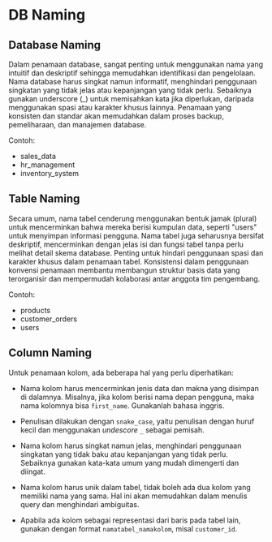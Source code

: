 # DB Naming

## Database Naming

Dalam penamaan database, sangat penting untuk menggunakan nama yang intuitif dan deskriptif sehingga memudahkan identifikasi dan pengelolaan. Nama database harus singkat namun informatif, menghindari penggunaan singkatan yang tidak jelas atau kepanjangan yang tidak perlu. Sebaiknya gunakan underscore (_) untuk memisahkan kata jika diperlukan, daripada menggunakan spasi atau karakter khusus lainnya. Penamaan yang konsisten dan standar akan memudahkan dalam proses backup, pemeliharaan, dan manajemen database.

Contoh:

- sales_data
- hr_management
- inventory_system


## Table Naming

Secara umum, nama tabel cenderung menggunakan bentuk jamak (plural) untuk mencerminkan bahwa mereka berisi kumpulan data, seperti "users" untuk menyimpan informasi pengguna. Nama tabel juga seharusnya bersifat deskriptif, mencerminkan dengan jelas isi dan fungsi tabel tanpa perlu melihat detail skema database. Penting untuk hindari penggunaan spasi dan karakter khusus dalam penamaan tabel. Konsistensi dalam penggunaan konvensi penamaan membantu membangun struktur basis data yang terorganisir dan mempermudah kolaborasi antar anggota tim pengembang.

Contoh:
- products
- customer_orders
- users

## Column Naming

Untuk penamaan kolom, ada beberapa hal yang perlu diperhatikan:

- Nama kolom harus mencerminkan jenis data dan makna yang disimpan di dalamnya. Misalnya, jika kolom berisi nama depan pengguna, maka nama kolomnya bisa `first_name`. Gunakanlah bahasa inggris.

- Penulisan dilakukan dengan `snake_case`, yaitu penulisan dengan huruf kecil dan menggunakan _undescore_ `_` sebagai pemisah.

- Nama kolom harus singkat namun jelas, menghindari penggunaan singkatan yang tidak baku atau kepanjangan yang tidak perlu. Sebaiknya gunakan kata-kata umum yang mudah dimengerti dan diingat.

- Nama kolom harus unik dalam tabel, tidak boleh ada dua kolom yang memiliki nama yang sama. Hal ini akan memudahkan dalam menulis query dan menghindari ambiguitas.

- Apabila ada kolom sebagai representasi dari baris pada tabel lain, gunakan dengan format `namatabel_namakolom`, misal `customer_id`.